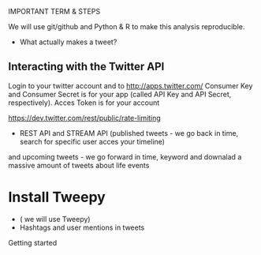 IMPORTANT TERM & STEPS

We will use git/github and Python & R to make this analysis reproducible.

* What actually makes a tweet?
##  Interacting with the Twitter API 
Login to your twitter account and  to http://apps.twitter.com/
Consumer Key  and Consumer Secret  is for your app
(called API Key and API Secret, respectively). Acces Token is for your account


https://dev.twitter.com/rest/public/rate-limiting

 * REST API and STREAM API 
 (published  tweets - we go back in time, search for specific user acces your timeline)

 and upcoming tweets -  we  go forward in time, keyword and downalad a massive amount of tweets about life
events
# Install Tweepy
* ( we will use  Tweepy)
* Hashtags and user mentions in tweets


Getting started
